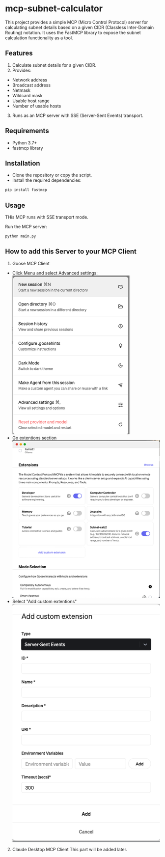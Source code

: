 # mcp-subnet-calculator

This project provides a simple MCP (Micro Control Protocol) server for calculating subnet details based on a given CIDR (Classless Inter-Domain Routing) notation. It uses the FastMCP library to expose the subnet calculation functionality as a tool.

## Features
1. Calculate subnet details for a given CIDR.
2. Provides:
- Network address
- Broadcast address
- Netmask
- Wildcard mask
- Usable host range
- Number of usable hosts
3. Runs as an MCP server with SSE (Server-Sent Events) transport.

## Requirements
- Python 3.7+
- fastmcp library

## Installation
- Clone the repository or copy the script.
- Install the required dependencies:
```sh
pip install fastmcp
```

## Usage
THis MCP runs with SSE transport mode.

Run the MCP server:
```sh
python main.py
```

## How to add this Server to your MCP Client

1. Goose MCP Client
- Click Menu and select Advanced settings:
![alt text](images/image.png)
- Go extentions section
![alt text](images/image-1.png)
- Select "Add custom extentions"
![alt text](images/image-2.png)


2. Claude Desktop MCP Client
This part will be added later.